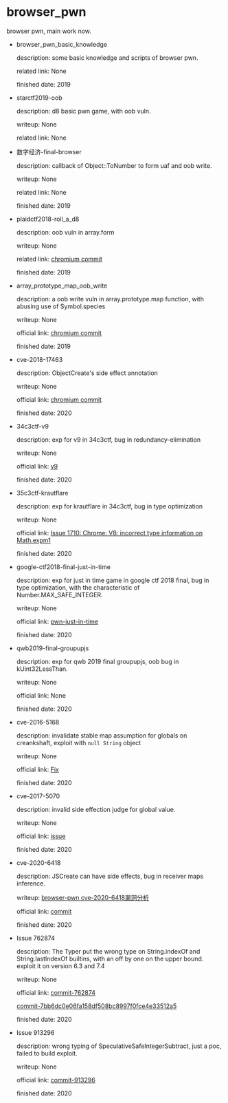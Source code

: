 # browser_pwn
browser pwn, main work now.

* browser_pwn_basic_knowledge

    description: some basic knowledge and scripts of browser pwn.

    related link: None

    finished date: 2019

* starctf2019-oob

    description: d8 basic pwn game, with oob vuln.

    writeup: None

    related link: None

* 数字经济-final-browser

    description: callback of Object::ToNumber to form uaf and oob write.

    writeup: None

    related link: None

    finished date: 2019

* plaidctf2018-roll_a_d8

    description: oob vuln in array.form

    writeup: None

    related link: [chromium commit](https://chromium.googlesource.com/v8/v8.git/+/b5da57a06de8791693c248b7aafc734861a3785d)

    finished date: 2019

* array_prototype_map_oob_write

    description: a oob write vuln in array.prototype.map function, with abusing use of Symbol.species

    writeup: None

    official link: [chromium commit](https://chromium.googlesource.com/v8/v8.git/+/192984ea88badc0c02e22e528b1243a9efa46f90)

    finished date: 2019

* cve-2018-17463

    description: ObjectCreate's side effect annotation

    writeup: None

    official link: [chromium commit](https://chromium.googlesource.com/v8/v8.git/+/52a9e67a477bdb67ca893c25c145ef5191976220)

    finished date: 2020

* 34c3ctf-v9

    description: exp for v9 in 34c3ctf, bug in redundancy-elimination

    writeup: None

    official link: [v9](https://github.com/saelo/v9)

    finished date: 2020

* 35c3ctf-krautflare

    description: exp for krautflare in 34c3ctf, bug in type optimization

    writeup: None

    official link: [Issue 1710: Chrome: V8: incorrect type information on Math.expm1](https://bugs.chromium.org/p/project-zero/issues/detail?id=1710)

    finished date: 2020

* google-ctf2018-final-just-in-time

    description: exp for just in time game in google ctf 2018 final, bug in type optimization, with the characteristic of Number.MAX_SAFE_INTEGER.

    writeup: None

    official link: [pwn-just-in-time](https://github.com/google/google-ctf/tree/master/2018/finals/pwn-just-in-time)

    finished date: 2020

* qwb2019-final-groupupjs

    description: exp for qwb 2019 final groupupjs, oob bug in kUint32LessThan.

    writeup: None

    official link: None

    finished date: 2020

* cve-2016-5168

    description: invalidate stable map assumption for globals on creankshaft, exploit with `null String` object

    writeup: None

    official link: [Fix](https://chromium.googlesource.com/v8/v8/+/2bd7464ec1efc9eb24a38f7400119a5f2257f6e6)

    finished date: 2020

* cve-2017-5070

    description: invalid side effection judge for global value.

    writeup: None

    official link: [issue](https://bugs.chromium.org/p/chromium/issues/detail?id=722756)

    finished date: 2020

* cve-2020-6418

    description: JSCreate can have side effects, bug in receiver maps inference.

    writeup: [browser-pwn cve-2020-6418漏洞分析](https://ray-cp.github.io/archivers/browser-pwn-cve-2020-6418%E6%BC%8F%E6%B4%9E%E5%88%86%E6%9E%90)

    official link: [commit](https://chromium.googlesource.com/v8/v8/+/fb0a60e15695466621cf65932f9152935d859447)

    finished date: 2020

* Issue 762874

    description: The Typer put the wrong type on String.indexOf and String.lastIndexOf builtins, with an off by one on the upper bound. exploit it on version 6.3 and 7.4

    writeup: None

    official link: [commit-762874](https://chromium.googlesource.com/v8/v8.git/+/b8f144ec4fd1cd808f0d883668f355498b56d7fa)
    
    [commit-7bb6dc0e06fa158df508bc8997f0fce4e33512a5](https://chromium.googlesource.com/v8/v8.git/+/7bb6dc0e06fa158df508bc8997f0fce4e33512a5)


    finished date: 2020

* Issue 913296

    description: wrong typing of SpeculativeSafeIntegerSubtract, just a poc, failed to build exploit.

    writeup: None

    official link: [commit-913296](https://chromium.googlesource.com/v8/v8/+/413c2e787197063abd8435d9692355eb8693ad39)

    finished date: 2020

